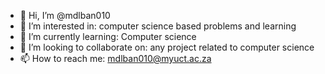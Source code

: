 - 👋 Hi, I’m @mdlban010
- 👀 I’m interested in: computer science based problems and learning
- 🌱 I’m currently learning: Computer science
- 💞️ I’m looking to collaborate on: any project related to computer science
- 📫 How to reach me: mdlban010@myuct.ac.za

<!---
mdlban010/mdlban010 is a ✨ special ✨ repository because its `README.md` (this file) appears on your GitHub profile.
You can click the Preview link to take a look at your changes.
--->
